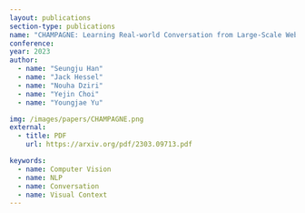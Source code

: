 ```yaml
---
layout: publications
section-type: publications
name: "CHAMPAGNE: Learning Real-world Conversation from Large-Scale Web Videos"
conference:
year: 2023
author:
  - name: "Seungju Han"
  - name: "Jack Hessel"
  - name: "Nouha Dziri"
  - name: "Yejin Choi"
  - name: "Youngjae Yu"

img: /images/papers/CHAMPAGNE.png
external:
  - title: PDF
    url: https://arxiv.org/pdf/2303.09713.pdf

keywords:
  - name: Computer Vision
  - name: NLP
  - name: Conversation
  - name: Visual Context
---
```

